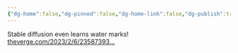 ```yaml
---
{"dg-home":false,"dg-pinned":false,"dg-home-link":false,"dg-publish":true,"tags":["dgblip"],"disabled rules":["yaml-title","yaml-title-alias","file-name-heading"],"title":"philipp on mastodon @ 2023-02-10","created-date":"2023-02-10T21:07:53","id":109842482717712130,"updated-date":"2025-05-02T08:50:43","dg-path":"blips/109842482717712136.md","permalink":"/blips/109842482717712136/","dgPassFrontmatter":true}
---
```



Stable diffusion even learns water marks! [theverge.com/2023/2/6/23587393…](https://www.theverge.com/2023/2/6/23587393/ai-art-copyright-lawsuit-getty-images-stable-diffusion)



